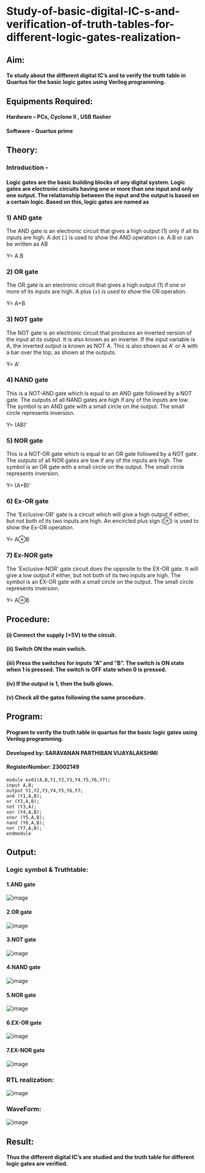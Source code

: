 # Study-of-basic-digital-IC-s-and-verification-of-truth-tables-for-different-logic-gates-realization-
## Aim:
#### To study about the different digital IC’s and to verify the truth table in Quartus for the basic logic gates using Verilog programming.

## Equipments Required:
#### Hardware – PCs, Cyclone II , USB flasher
#### Software – Quartus prime
## Theory:
### Introduction -
#### Logic gates are the basic building blocks of any digital system. Logic gates are electronic circuits having one or more than one input and only one output. The relationship between the input and the output is based on a certain logic. Based on this, logic gates are named as


### 1) AND gate
The AND gate is an electronic circuit that gives a high output (1) only if all its inputs are high. A dot (.) is used to show the AND operation i.e. A.B or can be written as AB

Y= A.B

### 2) OR gate
The OR gate is an electronic circuit that gives a high output (1) if one or more of its inputs are high. A plus (+) is used to show the OR operation.

Y= A+B

### 3) NOT gate
The NOT gate is an electronic circuit that produces an inverted version of the input at its output. It is also known as an inverter. If the input variable is A, the inverted output is known as NOT A. This is also shown as A' or A with a bar over the top, as shown at the outputs.

Y= A'

### 4) NAND gate
This is a NOT-AND gate which is equal to an AND gate followed by a NOT gate. The outputs of all NAND gates are high if any of the inputs are low. The symbol is an AND gate with a small circle on the output. The small circle represents inversion.

Y= (AB)’

### 5) NOR gate
This is a NOT-OR gate which is equal to an OR gate followed by a NOT gate. The outputs of all NOR gates are low if any of the inputs are high. The symbol is an OR gate with a small circle on the output. The small circle represents inversion.

Y= (A+B)’

### 6) Ex-OR gate
The 'Exclusive-OR' gate is a circuit which will give a high output if either, but not both of its two inputs are high. An encircled plus sign (⊕) is used to show the Ex-OR operation.

Y= A⊕B

### 7) Ex-NOR gate
The 'Exclusive-NOR' gate circuit does the opposite to the EX-OR gate. It will give a low output if either, but not both of its two inputs are high. The symbol is an EX-OR gate with a small circle on the output. The small circle represents inversion.

Y= A⊕B

## Procedure:
#### (i)   Connect the supply (+5V) to the circuit.

#### (ii)  Switch ON the main switch.

#### (iii) Press the switches for inputs “A” and “B”. The switch is ON state when 1 is pressed. The switch is OFF state when 0 is pressed.

#### (iv)  If the output is 1, then the bulb glows.

#### (v)   Check all the gates following the same procedure.

## Program:

#### Program to verify the truth table in quartus for the basic logic gates using Verilog programming.
#### Developed by: SARAVANAN PARTHIBAN VIJAYALAKSHMI
#### RegisterNumber:  23002149

```
module ex01(A,B,Y1,Y2,Y3,Y4,Y5,Y6,Y7);
input A,B;
output Y1,Y2,Y3,Y4,Y5,Y6,Y7;
and (Y1,A,B);
or (Y2,A,B);
not (Y3,A);
xor (Y4,A,B);
xnor (Y5,A,B);
nand (Y6,A,B);
nor (Y7,A,B);
endmodule
```
## Output:
### Logic symbol & Truthtable:
#### 1.AND gate
![image](https://github.com/SaravananPV3010/Study-of-basic-digital-IC-s-and-verification-of-truth-tables-for-different-logic-gates-realization-/assets/139754526/a3288426-4bcc-4e3f-bf14-1bc41c6650e5)
#### 2.OR gate
![image](https://github.com/SaravananPV3010/Study-of-basic-digital-IC-s-and-verification-of-truth-tables-for-different-logic-gates-realization-/assets/139754526/a07c7e18-3526-461d-85e9-94a21bf7aab3)
#### 3.NOT gate
![image](https://github.com/SaravananPV3010/Study-of-basic-digital-IC-s-and-verification-of-truth-tables-for-different-logic-gates-realization-/assets/139754526/1c416d1d-2c4a-45df-814e-d3ea5ac50017)
#### 4.NAND gate
![image](https://github.com/SaravananPV3010/Study-of-basic-digital-IC-s-and-verification-of-truth-tables-for-different-logic-gates-realization-/assets/139754526/6ae1e82c-2267-4b66-ad30-d6e26ce57040)
#### 5.NOR gate
![image](https://github.com/SaravananPV3010/Study-of-basic-digital-IC-s-and-verification-of-truth-tables-for-different-logic-gates-realization-/assets/139754526/12fb19c8-5ca1-4ba6-b0b6-ae07eb7355fd)
#### 6.EX-OR gate
![image](https://github.com/SaravananPV3010/Study-of-basic-digital-IC-s-and-verification-of-truth-tables-for-different-logic-gates-realization-/assets/139754526/995a3496-131b-46d5-ab72-ef68689aa122)
#### 7.EX-NOR gate
![image](https://github.com/SaravananPV3010/Study-of-basic-digital-IC-s-and-verification-of-truth-tables-for-different-logic-gates-realization-/assets/139754526/124c7887-0656-42ee-8132-bc0213136432)

### RTL realization:
![image](https://github.com/SaravananPV3010/Study-of-basic-digital-IC-s-and-verification-of-truth-tables-for-different-logic-gates-realization-/assets/139754526/5e3e3cd3-9aa4-49c8-9481-e18b46b83254)
### WaveForm:
![image](https://github.com/SaravananPV3010/Study-of-basic-digital-IC-s-and-verification-of-truth-tables-for-different-logic-gates-realization-/assets/139754526/a79899fa-0819-4cda-871c-30d3ca0d02f5)




## Result:
#### Thus the different digital IC’s are studied and the truth table for different logic gates are verified.
